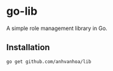 # go-lib

A simple role management library in Go.

## Installation

```bash
go get github.com/anhvanhoa/lib
